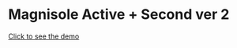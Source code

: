 # Magnisole Active + Second ver 2

<a href = "https://sonfinity-poland.github.io/Odchudzanie__RedSlimTea--Third">Click to see the demo</a>
